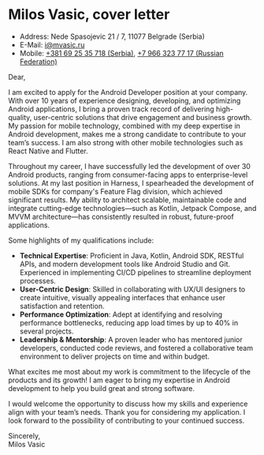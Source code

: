 # Milos Vasic, cover letter

- Address: Nede Spasojevic 21 / 7, 11077 Belgrade (Serbia)
- E-Mail: [i@mvasic.ru](mailto:i@mvasic.ru)
- Mobile: [+381 69 25 35 718 (Serbia)](tel:+381692535718), [+7 966 323 77 17 (Russian Federation)](tel:+79663237717)

Dear,

I am excited to apply for the Android Developer position at your company. With over 10 years of experience designing, developing, and optimizing Android applications, I bring a proven track record of delivering high-quality, user-centric solutions that drive engagement and business growth. My passion for mobile technology, combined with my deep expertise in Android development, makes me a strong candidate to contribute to your team’s success. I am also strong with other mobile technologies such as React Native and Flutter.

Throughout my career, I have successfully led the development of over 30 Android products, ranging from consumer-facing apps to enterprise-level solutions. At my last position in Harness, I spearheaded the development of mobile SDKs for company's Feature Flag division, which achieved significant results. My ability to architect scalable, maintainable code and integrate cutting-edge technologies—such as Kotlin, Jetpack Compose, and MVVM architecture—has consistently resulted in robust, future-proof applications.  

Some highlights of my qualifications include:

- **Technical Expertise**: Proficient in Java, Kotlin, Android SDK, RESTful APIs, and modern development tools like Android Studio and Git. Experienced in implementing CI/CD pipelines to streamline deployment processes.  
- **User-Centric Design**: Skilled in collaborating with UX/UI designers to create intuitive, visually appealing interfaces that enhance user satisfaction and retention.  
- **Performance Optimization**: Adept at identifying and resolving performance bottlenecks, reducing app load times by up to 40% in several projects.  
- **Leadership & Mentorship**: A proven leader who has mentored junior developers, conducted code reviews, and fostered a collaborative team environment to deliver projects on time and within budget.  

What excites me most about my work is commitment to the lifecycle of the products and its growth! I am eager to bring my expertise in Android development to help you build great and strong software.  

I would welcome the opportunity to discuss how my skills and experience align with your team’s needs. Thank you for considering my application. I look forward to the possibility of contributing to your continued success. 

Sincerely,  
Milos Vasic
